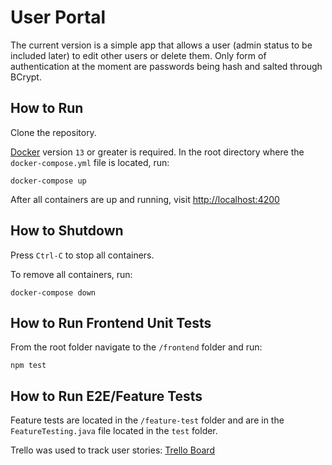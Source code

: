 # User Portal
The current version is a simple app that allows a user (admin status to be included
later) to edit other users or delete them. Only form of authentication at the moment
are passwords being hash and salted through BCrypt.

## How to Run
Clone the repository.

[Docker](https://www.docker.com/community-edition) version `13` or greater is required. In the root directory where the `docker-compose.yml` file is located, run:

```
docker-compose up
```

After all containers are up and running, visit [http://localhost:4200](http://localhost:4200)

## How to Shutdown
Press `Ctrl-C` to stop all containers.

To remove all containers, run:
```
docker-compose down
```

## How to Run Frontend Unit Tests
From the root folder navigate to the `/frontend` folder and run:
```
npm test
```

## How to Run E2E/Feature Tests
Feature tests are located in the `/feature-test` folder and are in the `FeatureTesting.java` file located in the `test` folder.


Trello was used to track user stories: [Trello Board](https://trello.com/b/P2J6P3D0/housing)
